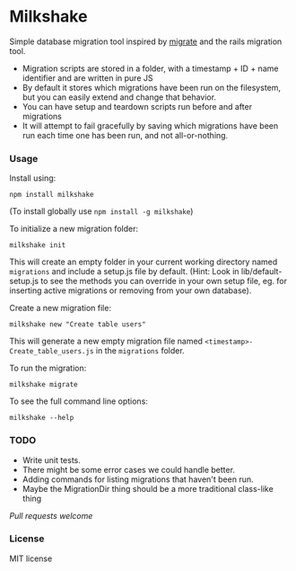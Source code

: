 # Milkshake

Simple database migration tool inspired by [migrate](https://npmjs.org/package/migrate) and
the rails migration tool.

- Migration scripts are stored in a folder, with a timestamp + ID + name identifier
  and are written in pure JS
- By default it stores which migrations have been run on the filesystem, but you can easily
  extend and change that behavior.
- You can have setup and teardown scripts run before and after migrations
- It will attempt to fail gracefully by saving which migrations have been run each time
  one has been run, and not all-or-nothing.

### Usage

Install using:
```
npm install milkshake
```
(To install globally use `npm install -g milkshake`)

To initialize a new migration folder:
```
milkshake init
```
This will create an empty folder in your current working directory named `migrations`
and include a setup.js file by default. (Hint: Look in lib/default-setup.js to see
the methods you can override in your own setup file, eg. for inserting active
migrations or removing from your own database).

Create a new migration file:
```
milkshake new "Create table users"
```
This will generate a new empty migration file named `<timestamp>-Create_table_users.js`
in the `migrations` folder.

To run the migration:
```
milkshake migrate
```

To see the full command line options:
```
milkshake --help
```

### TODO
- Write unit tests.
- There might be some error cases we could handle better.
- Adding commands for listing migrations that haven't been run.
- Maybe the MigrationDir thing should be a more traditional class-like thing

*Pull requests welcome*

### License

MIT license
